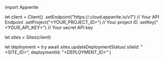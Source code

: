 import Appwrite

let client = Client()
    .setEndpoint("https://<REGION>.cloud.appwrite.io/v1") // Your API Endpoint
    .setProject("<YOUR_PROJECT_ID>") // Your project ID
    .setKey("<YOUR_API_KEY>") // Your secret API key

let sites = Sites(client)

let deployment = try await sites.updateDeploymentStatus(
    siteId: "<SITE_ID>",
    deploymentId: "<DEPLOYMENT_ID>"
)

